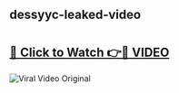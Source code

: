 ## dessyyc-leaked-video 

# <h2><a href="http://freeplayer.one?title=dessyyc-leaked-video&ref=21J">🔗 Click to Watch 👉🔴 VIDEO</a></h2>

<a href="http://freeplayer.one?title=dessyyc-leaked-video&ref=21J" rel="nofollow" data-target="animated-image.originalLink"><img src="https://i.ibb.co.com/xMMVF88/686577567.gif" alt="Viral Video Original" style="max-width: 100%; display: inline-block;" data-target="animated-image.originalImage"></a>


